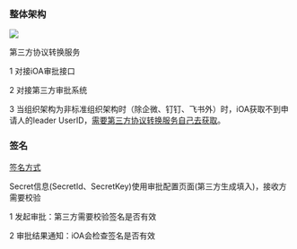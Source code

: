 ### 整体架构

![](https://github.com/Tencent-iOA/ioa-open-doc/raw/master/resource/approve/architecture.png)

第三方协议转换服务

1 对接iOA审批接口

2 对接第三方审批系统

3 当组织架构为非标准组织架构时（除企微、钉钉、飞书外）时，iOA获取不到申请人的leader UserID，[需要第三方协议转换服务自己去获取](/第三方对接/审批/数据结构.md#UserInfoType)。

### 签名
[签名方式](/开放API/接口调用说明.md#_32-使用Postman验证)

Secret信息(SecretId、SecretKey)使用审批配置页面(第三方生成填入)，接收方需要校验

1 发起审批：第三方需要校验签名是否有效

2 审批结果通知：iOA会检查签名是否有效



